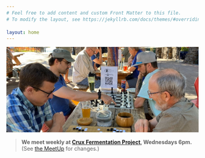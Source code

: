 ```yaml
---
# Feel free to add content and custom Front Matter to this file.
# To modify the layout, see https://jekyllrb.com/docs/themes/#overriding-theme-defaults

layout: home
---
```

<!--
<img class="page-banner" title="Club members play Chess & Go one club-night at Crux, our winter venue." src="/assets/images/photos/2022-12-crux.jpg">
-->
<img class="page-banner" title="Club members play Chess & Go one club-night at The Commons, our summer venue." src="/assets/images/photos/2022-08-the-commons-summer-venue-wide.jpg">

<!--
> **We meet weekly at <a href="https://goo.gl/maps/xtNfqUNEgyt6JbQCA">Crux Fermentation Project</a>,
> Wednesdays 6pm.** (See [the MeetUp][meetup] for changes.)
-->
> **We meet weekly at <a href="https://www.cruxfermentation.com/">Crux Fermentation Project</a>,
> Wednesdays 6pm.** (See [the MeetUp][meetup] for changes.)


[meetup]: https://www.meetup.com/bend-chess-go-club/
